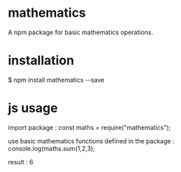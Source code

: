 # mathematics
A npm package for basic mathematics operations.

# installation
$ npm install mathematics --save

# js usage

import package :
const maths = require("mathematics");

use basic mathematics functions defined in the package :
console.log(maths.sum(1,2,3);

result :
6



